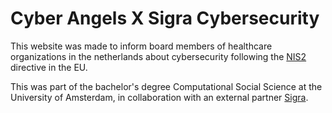 # Cyber Angels X Sigra Cybersecurity 

This website was made to inform board members of healthcare organizations in the netherlands about cybersecurity following the [NIS2](https://digital-strategy.ec.europa.eu/en/policies/nis2-directive) directive in the EU.

This was part of the bachelor's degree Computational Social Science at the University of Amsterdam, in collaboration with an external partner [Sigra](https://www.sigra.nl/).